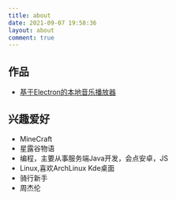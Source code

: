```yaml
---
title: about
date: 2021-09-07 19:58:36
layout: about
comment: true
---
```




## 作品

* [基于Electron的本地音乐播放器](https://github.com/chalmery/electron-music)


## 兴趣爱好

* MineCraft
* 星露谷物语
* 编程，主要从事服务端Java开发，会点安卓，JS
* Linux,喜欢ArchLinux Kde桌面
* 骑行新手
* 周杰伦